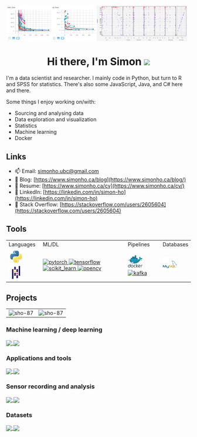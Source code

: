 <img src="images/training_plots.png" width="49%" align="center"/><img src="images/scatter.png" width="49%" align="center"/>

<h1 align="center">Hi there, I'm Simon <img src="https://media.giphy.com/media/hvRJCLFzcasrR4ia7z/giphy.gif" width="25px"></h1>

I'm a data scientist and researcher. I mainly code in Python, but turn to R and SPSS for statistics. There's also some JavaScript, Java, and C# here and there.

Some things I enjoy working on/with:

* Sourcing and analysing data
* Data exploration and visualization
* Statistics
* Machine learning
* Docker

## Links

* 📫 Email: simonho.ubc@gmail.com
* 📝 Blog: [https://www.simonho.ca/blog](https://www.simonho.ca/blog/)
* 📄 Resume: [https://www.simonho.ca/cv](https://www.simonho.ca/cv/)
* 🔷 LinkedIn: [https://linkedin.com/in/simon-ho](https://linkedin.com/in/simon-ho)
* 🔶 Stack Overflow: [https://stackoverflow.com/users/2605604](https://stackoverflow.com/users/2605604)

## Tools

<table width=75%>
  <tr>
    <td>Languages</td>
    <td>ML/DL</td>
    <td>Pipelines</td>
    <td>Databases</td>
  </tr>
  <tr>
    <td>
      <a href="https://www.python.org" target="_blank" rel="noreferrer"> <img src="https://raw.githubusercontent.com/devicons/devicon/master/icons/python/python-original.svg" alt="python" width="40" height="40"/> </a> <a href="https://pandas.pydata.org/" target="_blank" rel="noreferrer"> <img src="https://raw.githubusercontent.com/devicons/devicon/2ae2a900d2f041da66e950e4d48052658d850630/icons/pandas/pandas-original.svg" alt="pandas" width="40" height="40"/> </a>
    </td>
    <td>
      <a href="https://pytorch.org/" target="_blank" rel="noreferrer"> <img src="https://www.vectorlogo.zone/logos/pytorch/pytorch-icon.svg" alt="pytorch" width="40" height="40"/> </a> </a> <a href="https://www.tensorflow.org" target="_blank" rel="noreferrer"> <img src="https://www.vectorlogo.zone/logos/tensorflow/tensorflow-icon.svg" alt="tensorflow" width="40" height="40"/> </a> <a href="https://scikit-learn.org/" target="_blank" rel="noreferrer"> <img src="https://upload.wikimedia.org/wikipedia/commons/0/05/Scikit_learn_logo_small.svg" alt="scikit_learn" width="40" height="40"/> <a href="https://opencv.org/" target="_blank" rel="noreferrer"> <img src="https://www.vectorlogo.zone/logos/opencv/opencv-icon.svg" alt="opencv" width="40" height="40"/> </a>
    </td>
    <td>
      <a href="https://www.docker.com/" target="_blank" rel="noreferrer"> <img src="https://raw.githubusercontent.com/devicons/devicon/master/icons/docker/docker-original-wordmark.svg" alt="docker" width="40" height="40"/> </a> <a href="https://kafka.apache.org/" target="_blank" rel="noreferrer"> <img src="https://www.vectorlogo.zone/logos/apache_kafka/apache_kafka-icon.svg" alt="kafka" width="40" height="40"/> </a>
    </td>
    <td>
      <a href="https://www.mysql.com/" target="_blank" rel="noreferrer"> <img src="https://raw.githubusercontent.com/devicons/devicon/master/icons/mysql/mysql-original-wordmark.svg" alt="mysql" width="40" height="40"/> </a>
    </td>
  </tr>
</table>

## Projects

<table width="98%">
  <tr>
  <td><img src="https://github-readme-stats.vercel.app/api?username=sho-87&show_icons=true&locale=en&hide=prs&count_private=true&theme=gruvbox&hide_border=True&include_all_commits=True" alt="sho-87" /></td>

  <td><img src="https://github-profile-trophy.vercel.app/?username=sho-87&rank=SECRET,SSS,SS,S,AAA,AA,A&theme=gruvbox&margin-w=5&margin-h=5&no-frame=true&row=2&column=3" alt="sho-87" height="168"/></td>
  </tr>
</table>

### Machine learning / deep learning

<a href="https://github.com/sho-87/webcam-eye-tracker">
  <img align="center" src="https://github-readme-stats.vercel.app/api/pin/?username=sho-87&repo=webcam-eye-tracker&theme=gruvbox&hide_border=True" width="49%"/>
</a> <a href="https://github.com/sho-87/python-machine-learning">
  <img align="center" src="https://github-readme-stats.vercel.app/api/pin/?username=sho-87&repo=python-machine-learning&theme=gruvbox&hide_border=True" width="49%"/>
</a>

### Applications and tools

<a href="https://github.com/sho-87/cognitive-battery">
  <img align="center" src="https://github-readme-stats.vercel.app/api/pin/?username=sho-87&repo=cognitive-battery&theme=gruvbox&hide_border=True" width="49%"/>
</a> <a href="https://github.com/sho-87/rok-talents">
  <img align="center" src="https://github-readme-stats.vercel.app/api/pin/?username=sho-87&repo=rok-talents&theme=gruvbox&hide_border=True" width="49%"/>
</a>

### Sensor recording and analysis

<a href="https://github.com/sho-87/sensormotion">
  <img align="center" src="https://github-readme-stats.vercel.app/api/pin/?username=sho-87&repo=sensormotion&theme=gruvbox&hide_border=True" width="49%"/>
</a> <a href="https://github.com/sho-87/sensor-record">
  <img align="center" src="https://github-readme-stats.vercel.app/api/pin/?username=sho-87&repo=sensor-record&theme=gruvbox&hide_border=True" width="49%"/>
</a>

### Datasets

<a href="https://github.com/sho-87/rok-data">
  <img align="center" src="https://github-readme-stats.vercel.app/api/pin/?username=sho-87&repo=rok-data&theme=gruvbox&hide_border=True" width="49%"/>
</a> <a href="https://github.com/sho-87/overwatch-ranked-data">
  <img align="center" src="https://github-readme-stats.vercel.app/api/pin/?username=sho-87&repo=overwatch-ranked-data&theme=gruvbox&hide_border=True" width="49%"/>
</a>
